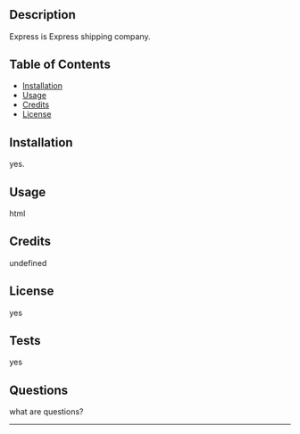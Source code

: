 # <Express>

  ## Description

  Express is Express shipping company. 
  
  ## Table of Contents 
  
  - [Installation](#installation)
  - [Usage](#usage)
  - [Credits](#credits)
  - [License](#license)
  
  ## Installation
  yes. 
  
  
  ## Usage
  html
  
  
      
  
  ## Credits
  undefined
  
 
  
  ## License
yes


## Tests
yes


## Questions 
what are questions? 
  
  ---
  
 
  